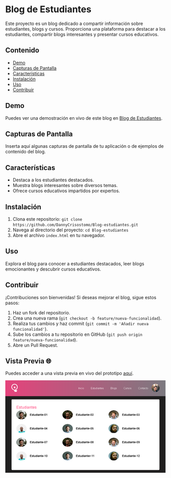 # Blog de Estudiantes

Este proyecto es un blog dedicado a compartir información sobre estudiantes, blogs y cursos. Proporciona una plataforma para destacar a los estudiantes, compartir blogs interesantes y presentar cursos educativos.

## Contenido

- [Demo](#demo)
- [Capturas de Pantalla](#capturas-de-pantalla)
- [Características](#características)
- [Instalación](#instalación)
- [Uso](#uso)
- [Contribuir](#contribuir)

## Demo

Puedes ver una demostración en vivo de este blog en [Blog de Estudiantes](https://example.com).

## Capturas de Pantalla

Inserta aquí algunas capturas de pantalla de tu aplicación o de ejemplos de contenido del blog.

## Características

- Destaca a los estudiantes destacados.
- Muestra blogs interesantes sobre diversos temas.
- Ofrece cursos educativos impartidos por expertos.

## Instalación

1. Clona este repositorio: `git clone https://github.com/DannyCrisostomo/Blog-estudiantes.git`
2. Navega al directorio del proyecto: `cd Blog-estudiantes`
3. Abre el archivo `index.html` en tu navegador.

## Uso

Explora el blog para conocer a estudiantes destacados, leer blogs emocionantes y descubrir cursos educativos.

## Contribuir

¡Contribuciones son bienvenidas! Si deseas mejorar el blog, sigue estos pasos:

1. Haz un fork del repositorio.
2. Crea una nueva rama (`git checkout -b feature/nueva-funcionalidad`).
3. Realiza tus cambios y haz commit (`git commit -m 'Añadir nueva funcionalidad'`).
4. Sube los cambios a tu repositorio en GitHub (`git push origin feature/nueva-funcionalidad`).
5. Abre un Pull Request.

## Vista Previa 🌐

Puedes acceder a una vista previa en vivo del prototipo [aquí](https://thunderous-klepon-c3991e.netlify.app/).

![php](https://github.com/DannyCrisostomo/Blog-estudiantes/blob/main/blog.png)
